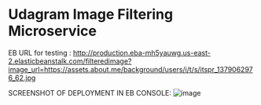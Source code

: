 # Udagram Image Filtering Microservice

EB URL for testing : http://production.eba-mh5yauwg.us-east-2.elasticbeanstalk.com/filteredimage?image_url=https://assets.about.me/background/users/i/t/s/itspr_1379062976_62.jpg

SCREENSHOT OF DEPLOYMENT IN EB CONSOLE:
![image](https://user-images.githubusercontent.com/2093818/188110730-de1d10d6-4a6d-4a7f-ac2a-31f079867fdb.png)
